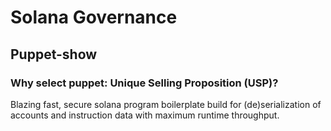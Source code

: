 # Solana Governance
## Puppet-show 

### Why select puppet: Unique Selling Proposition (USP)?

Blazing fast, secure solana program boilerplate build for (de)serialization of accounts and instruction data with maximum runtime throughput.

